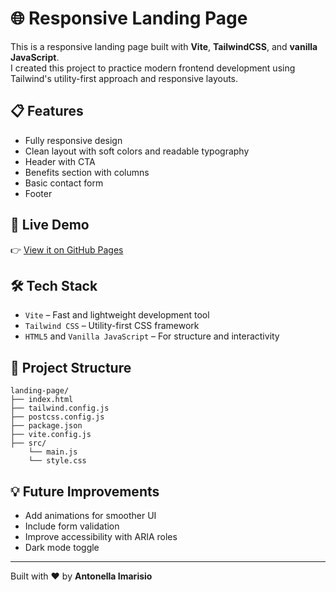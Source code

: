 # 🌐 Responsive Landing Page

This is a responsive landing page built with **Vite**, **TailwindCSS**, and **vanilla JavaScript**.  
I created this project to practice modern frontend development using Tailwind's utility-first approach and responsive layouts.

## 📋 Features

- Fully responsive design
- Clean layout with soft colors and readable typography
- Header with CTA
- Benefits section with columns
- Basic contact form
- Footer

## 🚀 Live Demo

👉 [View it on GitHub Pages](https://an-im.github.io/landing-page/)

## 🛠️ Tech Stack

- `Vite` – Fast and lightweight development tool  
- `Tailwind CSS` – Utility-first CSS framework  
- `HTML5` and `Vanilla JavaScript` – For structure and interactivity

## 📁 Project Structure

```
landing-page/
├── index.html
├── tailwind.config.js
├── postcss.config.js
├── package.json
├── vite.config.js
├── src/
    └── main.js
    └── style.css
```

## 💡 Future Improvements

- Add animations for smoother UI
- Include form validation
- Improve accessibility with ARIA roles
- Dark mode toggle

---

Built with ❤️ by **Antonella Imarisio**

